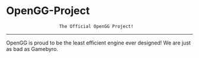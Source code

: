 # OpenGG-Project
                        The Official OpenGG Project!
___________________________________________________________________________
OpenGG is proud to be the least efficient engine ever designed! We are just as bad as Gamebyro.
